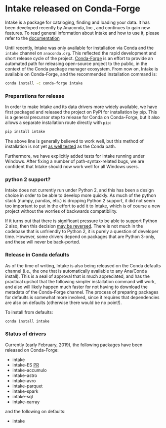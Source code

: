 # Intake released on Conda-Forge

Intake is a package for cataloging, finding and loading your data. It has been developed recently by
Anaconda, Inc., and continues to gain new features. To read  general information about
Intake and how to use it, please refer to the [documentation](https://intake.readthedocs.io/en/latest/)

Until recently, Intake was only available for installation via Conda and the `intake` channel
on `anaconda.org`. This reflected the rapid development and short release cycle of the project.
[Conda-Forge](https://conda-forge.org/) is an effort to provide an automated path for
releasing open-source project to the public, in the context of the Conda package manager ecosystem.
From now on, Intake is available on Conda-Forge, and the recommended installation command is:

```bash
conda install -c conda-forge intake
```

### Preparations for release


In order to make Intake and its data drivers more widely available, we have first packaged and released
the project on PyPI for installation by pip. This is a general precursor step to release for Conda
on Conda-Forge, but it also allows a separate installation route directly with `pip`:

```bash
pip install intake
```

The above line is generally believed to work well, but this method of installation is not yet [as well
tested](https://github.com/ContinuumIO/intake/pull/252) as the Conda path.

Furthermore, we have explicitly added tests for Intake running under Windows. After fixing a number
of path-syntax-related bugs, we are confident that Intake should now work well for all Windows
users.

### python 2 support?

Intake does not currently run under Python 2, and this has been a design choice in order to be able
to develop more quickly. As much of the python stack (numpy, pandas, etc.) is dropping Python 2 support,
it did not seem too important to put in the effort to add it to Intake, which is of course a new
project without the worries of backwards compatibility.

If it turns out that there is significant pressure to be able to support Python 2 also, then this decision
[may be reversed](https://github.com/ContinuumIO/intake/issues/228). 
There is not much in the codebase that is unfriendly to Python 2, it is purely a question
of developer time. However, some drivers depend on packages that are Python 3-only, and these will
never be back-ported.

### Release in Conda defaults

As of the time of writing, Intake is also being released on the Conda defaults channel (i.e., the
one that is automatically available to any Ana/Conda install). This is a seal of approval that
is much appreciated, and has the practical upshot that the following simpler installation command
will work, and also will likely happen much faster for not having to download the metadata of the 
Conda-Forge channel. The process of preparing packages for defaults is somewhat more involved, since
it requires that dependencies are also on defaults (otherwise there would be no point!).

To install from defaults:

```bash
conda install intake
```

### Status of drivers

Currently (early February, 2019), the following packages have been released on Conda-Forge:

- intake
- intake-ES [PR](https://github.com/conda-forge/staged-recipes/pull/7676)
-  intake-accumulo
-  intake-astro
-  intake-avro
-  intake-parquet
-  intake-spark
-  intake-sql
- intake-xarray

and the following on defaults:

- intake
